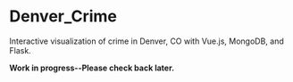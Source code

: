 # Denver_Crime
Interactive visualization of crime in Denver, CO with Vue.js, MongoDB, and Flask.

<b>Work in progress--Please check back later.</b>
